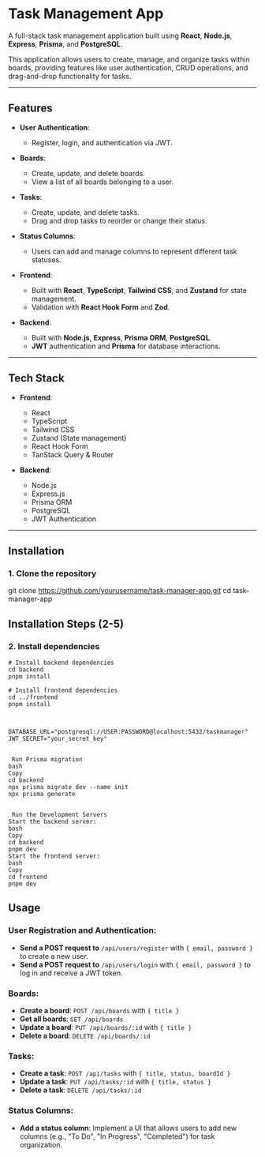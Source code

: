# Task Management App

A full-stack task management application built using **React**, **Node.js**, **Express**, **Prisma**, and **PostgreSQL**.

This application allows users to create, manage, and organize tasks within boards, providing features like user authentication, CRUD operations, and drag-and-drop functionality for tasks.

---

## Features

- **User Authentication**:
  - Register, login, and authentication via JWT.
  
- **Boards**:
  - Create, update, and delete boards.
  - View a list of all boards belonging to a user.

- **Tasks**:
  - Create, update, and delete tasks.
  - Drag and drop tasks to reorder or change their status.

- **Status Columns**:
  - Users can add and manage columns to represent different task statuses.

- **Frontend**:
  - Built with **React**, **TypeScript**, **Tailwind CSS**, and **Zustand** for state management.
  - Validation with **React Hook Form** and **Zod**.

- **Backend**:
  - Built with **Node.js**, **Express**, **Prisma ORM**, **PostgreSQL**.
  - **JWT** authentication and **Prisma** for database interactions.

---

## Tech Stack

- **Frontend**:
  - React
  - TypeScript
  - Tailwind CSS
  - Zustand (State management)
  - React Hook Form
  - TanStack Query & Router

- **Backend**:
  - Node.js
  - Express.js
  - Prisma ORM
  - PostgreSQL
  - JWT Authentication

---

## Installation

### 1. Clone the repository


git clone https://github.com/yourusername/task-manager-app.git
cd task-manager-app




## Installation Steps (2-5)

### 2. Install dependencies

```
# Install backend dependencies
cd backend
pnpm install

# Install frontend dependencies
cd ../frontend
pnpm install



DATABASE_URL="postgresql://USER:PASSWORD@localhost:5432/taskmanager"
JWT_SECRET="your_secret_key"


 Run Prisma migration
bash
Copy
cd backend
npx prisma migrate dev --name init
npx prisma generate


 Run the Development Servers
Start the backend server:
bash
Copy
cd backend
pnpm dev
Start the frontend server:
bash
Copy
cd frontend
pnpm dev
```

## Usage

### User Registration and Authentication:

- **Send a POST request to** `/api/users/register` with `{ email, password }` to create a new user.
- **Send a POST request to** `/api/users/login` with `{ email, password }` to log in and receive a JWT token.

### Boards:

- **Create a board**: `POST /api/boards` with `{ title }`
- **Get all boards**: `GET /api/boards`
- **Update a board**: `PUT /api/boards/:id` with `{ title }`
- **Delete a board**: `DELETE /api/boards/:id`

### Tasks:

- **Create a task**: `POST /api/tasks` with `{ title, status, boardId }`
- **Update a task**: `PUT /api/tasks/:id` with `{ title, status }`
- **Delete a task**: `DELETE /api/tasks/:id`

### Status Columns:

- **Add a status column**: Implement a UI that allows users to add new columns (e.g., "To Do", "In Progress", "Completed") for task organization.



